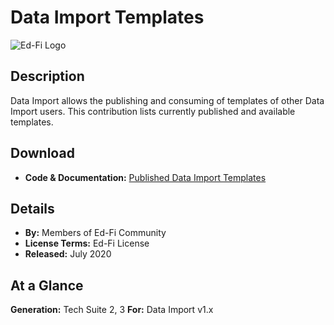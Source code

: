 # Data Import Templates

![Ed-Fi Logo](https://edfidocs.blob.core.windows.net/$web/img/edfi-exchange/technology/image.png)

## Description

Data Import allows the publishing and consuming of templates of other Data Import users. This contribution lists currently published and available templates.

## Download

* **Code & Documentation:** [Published Data Import Templates](https://edfi.atlassian.net/wiki/spaces/EDFITOOLS/pages/24119005/Published+Data+Import+Templates)

## Details

* **By:** Members of Ed-Fi Community
* **License Terms:** Ed-Fi License
* **Released:** July 2020

## **At a Glance**

**Generation:** Tech Suite 2, 3
**For:** Data Import v1.x
